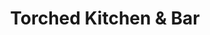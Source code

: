 ---
layout: place
title: "Torched Kitchen & Bar"
permalink: /massachusetts/taunton/torched-kitchen-bar.html
stateAbbr: MA
stateName: Massachusetts
cityName: Taunton
seo:
  name: "Torched Kitchen & Bar"
  type: Restaurant
  links: null
description: "Looking for sushi in Taunton, Massachusetts? Check out Torched Kitchen & Bar for a delightful Japanese dining experience. Enjoy a variety of sushi and other ..."
place_id: ChIJsQ76HBSN5IkRQXBTThbmJg8
photos:
  - name: >-
      places/ChIJsQ76HBSN5IkRQXBTThbmJg8/photos/AeeoHcK2-PLWvG1LI0uZfKYtpi2wQKOpv6ZL2uYThNZXDaT6_zqVnpSchaYgRsa3KHEwUfTXX1azssr03AHI4qhgCtEu6yq5gT7EIPURc2EQRrZuK1zvI7GuutV3l0Wf-FCVCTc8h1Tjv3X5fiSJ-SGlDW6aYJYPpbxkgMHEO2PN9epZhvYyUkyo97SQrVCjJR38TX6DRGr5BFTqILn-xoWHZ-50zC2yFJT7p0bT2hnrKJTjCPQpD29km1RYOBfvgrpV-VLfN438CiNk_IAklzxNzCoZlMHp9eTlrls18bi-Gx00Gw
    widthPx: 2157
    heightPx: 2598
    authorAttributions:
      - displayName: Torched Kitchen & Bar
        uri: https://maps.google.com/maps/contrib/117026815825124001248
        photoUri: >-
          https://lh3.googleusercontent.com/a/ACg8ocLsP2nQs7f4wp9Q1oJFlq_8JggoIYJWD-IPB1zSbYfTIXAZYg=s100-p-k-no-mo
    flagContentUri: >-
      https://www.google.com/local/imagery/report/?cb_client=maps_api_places.places_api&image_key=!1e10!2sAF1QipN4UHDnt4C9zynXRvbRECbybOQZmjK-Nir5g_Cj&hl=en-US
    googleMapsUri: >-
      https://www.google.com/maps/place//data=!3m4!1e2!3m2!1sAF1QipN4UHDnt4C9zynXRvbRECbybOQZmjK-Nir5g_Cj!2e10!4m2!3m1!1s0x89e48d141cfa0eb1:0xf26e6164e537041
  - name: >-
      places/ChIJsQ76HBSN5IkRQXBTThbmJg8/photos/AeeoHcIB3K5CSOg-pMAARl47xXjbrcEv0sl5KCeDWv7rAGArhLv2ye70K8pC7aDGJkCyFh1QbK1NV3NIDofcHv2GNmEKeOLO9LBNUPgl4tpyCvjIAVfUu6QFfnGKcTUkq6gL3f1R29G7D_bV2AoWKjlc2Ko8oGR8-PNmR8Ss0s7Wl4YI2d1VqhV5MBWn6gOOKqZodUs-_s8JJPRraVsR_Wq0x0JGH-h1XfPUJ6lAgkD08ONV23M1M8rPQUO0j8hnTijtVzsM0wHkutlcdcjBGTxi7CvUhcVBGFtcp726Mx7pf9ndMw
    widthPx: 1244
    heightPx: 2208
    authorAttributions:
      - displayName: Torched Kitchen & Bar
        uri: https://maps.google.com/maps/contrib/117026815825124001248
        photoUri: >-
          https://lh3.googleusercontent.com/a/ACg8ocLsP2nQs7f4wp9Q1oJFlq_8JggoIYJWD-IPB1zSbYfTIXAZYg=s100-p-k-no-mo
    flagContentUri: >-
      https://www.google.com/local/imagery/report/?cb_client=maps_api_places.places_api&image_key=!1e10!2sAF1QipO31-jhUfpAkZgrlHiP09RXEzdkwhn9jJRVLDAn&hl=en-US
    googleMapsUri: >-
      https://www.google.com/maps/place//data=!3m4!1e2!3m2!1sAF1QipO31-jhUfpAkZgrlHiP09RXEzdkwhn9jJRVLDAn!2e10!4m2!3m1!1s0x89e48d141cfa0eb1:0xf26e6164e537041
  - name: >-
      places/ChIJsQ76HBSN5IkRQXBTThbmJg8/photos/AeeoHcJWGy1KLcE8ntloDB67V4JGbEIf357U0-FVJvyPHzyfaNxp74TQGWO2bKLx9hIp8rH0K-O5LXxnlGwDR3ZP-iJLBplRVOpidM9b-ey2npJCnpB6H1R6bCa8nbmCEQaHSuF717Q_6PhxWgTkyxhw1-YhAI_gfhTp--2QjGbsc9Sp9ZBOFILoWuqMTPgKi9qyA7qUcV7Iha6qyCGRKuBIcH1VL4386NOfQNwFlRTIT9CshxnEkqznUemntYl2FtqCi1dRPo654g5TVfBzzovgf_P_cy_iQM6fSwyl_jtPD3YkVidUgazDIfsxPufq2OAVnYEzG3ehtuZ9hGh0I2ssueMqXRsn5WpMmZ5UgamnQ1sOIRgPOVaBE9i16e_Dd9SJ66DN_N0rR08xHP8FjabpT4rB9xyv52UzS5i1zN-UA59WfU-l
    widthPx: 4000
    heightPx: 3000
    authorAttributions:
      - displayName: Brianna G
        uri: https://maps.google.com/maps/contrib/103212469176416812983
        photoUri: >-
          https://lh3.googleusercontent.com/a-/ALV-UjXHcD0BD30d6Hu8keEMK6ammu8AMcbNSx3A_UDbEH1fTMbdz6kezw=s100-p-k-no-mo
    flagContentUri: >-
      https://www.google.com/local/imagery/report/?cb_client=maps_api_places.places_api&image_key=!1e10!2sCIHM0ogKEICAgIDJgOfA5wE&hl=en-US
    googleMapsUri: >-
      https://www.google.com/maps/place//data=!3m4!1e2!3m2!1sCIHM0ogKEICAgIDJgOfA5wE!2e10!4m2!3m1!1s0x89e48d141cfa0eb1:0xf26e6164e537041
  - name: >-
      places/ChIJsQ76HBSN5IkRQXBTThbmJg8/photos/AeeoHcKMPipPdWyOQxN15JVE88og0a6jOkzE1lsE5g3LJhOAvIRP-kB4k9Eu0hIhxZPGQwRmbkNPWM5J3G0HxzIgd9nCsxz2aOCJMyhQdEjczLG73gWbNXC9n_eNWZWnnWi-0ODGfEiV0nWVfW146SYwkRS3Vc_xeO1dgX8zTJb_LkPKKMZvf1evV848FIwK2Hy47q8bAYRqQbbW4Z1epXAqBpCj9taUUWLjejhMlrKlxFc8HTvZOasD-T-JnU70YxIVFY_-dUXeRH-_BiUU0Qr0samWbECbK8vrnMaeJn0aiX82tp8qSRptT_XR7P5F1kxU0XLwaEfd46mpHrZ1DSlkU2Ft4CrSF4yLzggr18GPllwj9C7TGoUdo-R9BjswnKN1OBivYs2UjuZBndjCSzYhBGDCAYfiv0K_cKS_Myem63tCUyN1
    widthPx: 4032
    heightPx: 3024
    authorAttributions:
      - displayName: joe richard
        uri: https://maps.google.com/maps/contrib/103908720609779870609
        photoUri: >-
          https://lh3.googleusercontent.com/a/ACg8ocI3zrXMff4zDhnh6nlNFJ9tXCbUjlfz8rlG271zel-MMpMD0Q=s100-p-k-no-mo
    flagContentUri: >-
      https://www.google.com/local/imagery/report/?cb_client=maps_api_places.places_api&image_key=!1e10!2sCIHM0ogKEICAgICpvtHCxwE&hl=en-US
    googleMapsUri: >-
      https://www.google.com/maps/place//data=!3m4!1e2!3m2!1sCIHM0ogKEICAgICpvtHCxwE!2e10!4m2!3m1!1s0x89e48d141cfa0eb1:0xf26e6164e537041
  - name: >-
      places/ChIJsQ76HBSN5IkRQXBTThbmJg8/photos/AeeoHcJmgLyHjkpU6cRyjGMlXznzePvaG8RwolcUYfzWW5ieY0JoUwRkG7aO1GSasqyAiYbcjx93K62lf9LsH5b_K0FcyR43PcsSSCcgz3gz4iQ2VM0bPPpwf5IC2QApmoHOCFlrsELldX1elhXRGj9qRTy-23GjZ3x_f9qvPXxjJSIRUTjbsIB93tG4MMFakfMu7uVNOZrOguKmo7BE8YwYCxxT7dNGlbTZyoKE2cCE1tjBD1FN9bHipPfLFP83hqI8xrbh-pGIMrUyHj6ESCVSZ6DWvS2HxaGWIMbBqcFl7la0aX1_E7aIn9AReu_MAkbYw09OUXTTJLWRmpTwgD2GvUhYau1CVfDEOjrDiSRektXp2ZEm9fOjxghM6IzF4p06EivDFBWXy1nYm_bHxgBrzmsyN5g6ZJcn5_WSfOeKDoI
    widthPx: 3000
    heightPx: 4000
    authorAttributions:
      - displayName: Brianna G
        uri: https://maps.google.com/maps/contrib/103212469176416812983
        photoUri: >-
          https://lh3.googleusercontent.com/a-/ALV-UjXHcD0BD30d6Hu8keEMK6ammu8AMcbNSx3A_UDbEH1fTMbdz6kezw=s100-p-k-no-mo
    flagContentUri: >-
      https://www.google.com/local/imagery/report/?cb_client=maps_api_places.places_api&image_key=!1e10!2sCIHM0ogKEICAgIDJgOfAFw&hl=en-US
    googleMapsUri: >-
      https://www.google.com/maps/place//data=!3m4!1e2!3m2!1sCIHM0ogKEICAgIDJgOfAFw!2e10!4m2!3m1!1s0x89e48d141cfa0eb1:0xf26e6164e537041
  - name: >-
      places/ChIJsQ76HBSN5IkRQXBTThbmJg8/photos/AeeoHcLytRSq_DJEIsJXan0Ougo5awtDiLZd8pZaDl1Ddq2Zbhmu5N7yw8P4LxUwjUHnlwvdWpKnFUmmYX1fysVXv4GnQAg0lAA04lGBHusk1CsoJWnIDOhS1_uFFKHlnlpsAvxUMnbgtPdTnmLZqStENzuv-eNASz20vI2OVEfCqpZdO3VDwIJ1VzxUlyCIOFmHJ1GyZinR6DZbujJeZ6OiXb3ALFdl3fftHzUW-HITh-hyIFAj687ruBCrTkdSx2DtOoXiBHI4EZGQAVnkrLgnQ4aThMg4kqthGcrc3kTajSESXA
    widthPx: 1244
    heightPx: 2208
    authorAttributions:
      - displayName: Torched Kitchen & Bar
        uri: https://maps.google.com/maps/contrib/117026815825124001248
        photoUri: >-
          https://lh3.googleusercontent.com/a/ACg8ocLsP2nQs7f4wp9Q1oJFlq_8JggoIYJWD-IPB1zSbYfTIXAZYg=s100-p-k-no-mo
    flagContentUri: >-
      https://www.google.com/local/imagery/report/?cb_client=maps_api_places.places_api&image_key=!1e10!2sAF1QipM5Au1wzhw2NrSqnuRkYD4sPVMIpZzOMbJ3bM3X&hl=en-US
    googleMapsUri: >-
      https://www.google.com/maps/place//data=!3m4!1e2!3m2!1sAF1QipM5Au1wzhw2NrSqnuRkYD4sPVMIpZzOMbJ3bM3X!2e10!4m2!3m1!1s0x89e48d141cfa0eb1:0xf26e6164e537041
  - name: >-
      places/ChIJsQ76HBSN5IkRQXBTThbmJg8/photos/AeeoHcJAsdD9Y2-3BVS3-4Ud57scl8UBChffr2DNwxCqCuTURnUi_p2jK4N71DQiSkIRXm29rAprKBpVr0Uw7vbaJlGMstUEyxJN6qZwF6BNcY4lR7SSKVzbWDguDNozXiCFIZvZuwSEzpI1snoCQug9Kv3hHh1FQRDbS2vC6HQAbzUWK0qELZwb52pg4YlclhbHr6v053U-Cnx3yXiHYFCDNiQhaV9Dj6y3U3P6UaIZ3mpq53-sfTXt5SbBZWNmY4yat0kCm-jmT9YsG7tYKJsUXm5t7eHi8OKKkG5QFfvgx0eQ3Z0gh1CRCJR6Ia5gU4d1ZwtcDVbKgQiaqbLaspVX64eSbymAGeMlE5Bi1bxXT5dfJsieHvA85U2j7N83yROTqHZNc1vVORDf1j3mu9VlQP_VAMeNphfViU3KMq56pfR5o88y
    widthPx: 2268
    heightPx: 4032
    authorAttributions:
      - displayName: Hugo Otero
        uri: https://maps.google.com/maps/contrib/111678086187977235228
        photoUri: >-
          https://lh3.googleusercontent.com/a-/ALV-UjUoIObwNWjgJB7kFqDkzi0iYzvgrtbqOTlIVyj8e99QxElahOlk=s100-p-k-no-mo
    flagContentUri: >-
      https://www.google.com/local/imagery/report/?cb_client=maps_api_places.places_api&image_key=!1e10!2sCIHM0ogKEICAgICpl5r8pQE&hl=en-US
    googleMapsUri: >-
      https://www.google.com/maps/place//data=!3m4!1e2!3m2!1sCIHM0ogKEICAgICpl5r8pQE!2e10!4m2!3m1!1s0x89e48d141cfa0eb1:0xf26e6164e537041
  - name: >-
      places/ChIJsQ76HBSN5IkRQXBTThbmJg8/photos/AeeoHcKxgPWAwYs4NiZC6Gg8Mcp2-hwaVXGVKWCJsCjbA2Uz8QaFBSa1YG_FNQwDoGehTt9agZwXpeYRYGtGaXTs1s9av1DNmYQJqYBwq9BgMepNH1T6wRd2Bwv4hg6Y2R5THYnqK8sWdNZyy0jFfgFe8FQteIlrU-kj5TTUfAZgVsGHn_w2Wp7gHgWQ0ogIAzCdZSTfk3a6hONnTvk3wSJkRLuVSCdRGXlO1caoJBqYGay3LJnIM-gQwEdb-gkiRQvgECelZfLzT9XORnCrbRsCqIyYnNTWuqXbzgpXtlg3648_6rpkvtoZqAhI32kIRnoTQuquie4AYXwvm1EncgICpFv_miW6sZRuhx2uhNKFnIASX32jlg2iTs0CUbDEQhhzE1LnZvCk5dtUQO2xlvHiLMjM60_WdVpjUMbj55yAqE6Ssg
    widthPx: 1560
    heightPx: 1843
    authorAttributions:
      - displayName: DC DC
        uri: https://maps.google.com/maps/contrib/111367973883966250762
        photoUri: >-
          https://lh3.googleusercontent.com/a-/ALV-UjVTTp4eKE3qMF3y3dzgs12uKRUWLufgKv4_toinvbnKYa1uMIt_vw=s100-p-k-no-mo
    flagContentUri: >-
      https://www.google.com/local/imagery/report/?cb_client=maps_api_places.places_api&image_key=!1e10!2sCIHM0ogKEICAgICZ69HcAg&hl=en-US
    googleMapsUri: >-
      https://www.google.com/maps/place//data=!3m4!1e2!3m2!1sCIHM0ogKEICAgICZ69HcAg!2e10!4m2!3m1!1s0x89e48d141cfa0eb1:0xf26e6164e537041
  - name: >-
      places/ChIJsQ76HBSN5IkRQXBTThbmJg8/photos/AeeoHcIJJTfGuCGcZRqccNIyVA2bRtXYJakQ_U-ghL-OUtu9yED8xFfTKaOJjRQe3EfauC7AWW8Uvb4cMcRUiib9H_zWI5VbPfsitJ7r-wM5yhER3mTBAdXju6Wh3JdUeini1Ei0S0ZEryr_fBKynYrK8ewD_pMKMd1NGSbaYKHUgj9sJsyBYsapMGtTjB-zjJHQvrwT9a6a9WJr_VtL6VW_mfx9x5J-D2RejEJDwmZeubbILJolcdFDEhEhik_jwNL6q1HQM-TBey0uLhRQjh2Mh-P9RLsCf28PnUB1U3y0pWfKvKF5F-OCLIsyjadRP544wA9GVkA73y2LHR9Y7Kar2LonuCctbjXOSlBpayvjn27hWUAcv6GhQaRbKfFUJnExtAFViOoNdd6wGX7idsYlp5YBYjLXLfITgNy2DCXFGH97mA
    widthPx: 1560
    heightPx: 4000
    authorAttributions:
      - displayName: DC DC
        uri: https://maps.google.com/maps/contrib/111367973883966250762
        photoUri: >-
          https://lh3.googleusercontent.com/a-/ALV-UjVTTp4eKE3qMF3y3dzgs12uKRUWLufgKv4_toinvbnKYa1uMIt_vw=s100-p-k-no-mo
    flagContentUri: >-
      https://www.google.com/local/imagery/report/?cb_client=maps_api_places.places_api&image_key=!1e10!2sCIHM0ogKEICAgIDV2NGkFw&hl=en-US
    googleMapsUri: >-
      https://www.google.com/maps/place//data=!3m4!1e2!3m2!1sCIHM0ogKEICAgIDV2NGkFw!2e10!4m2!3m1!1s0x89e48d141cfa0eb1:0xf26e6164e537041
  - name: >-
      places/ChIJsQ76HBSN5IkRQXBTThbmJg8/photos/AeeoHcLaVOHXgOQbJ4HxQ8EzHQ8z2_L_KrQN6H39ckLlJo_gq_d-R0GxE6NctLcNPbZuRgXMYxR7W0IwstNrwOLmpVWrjOowZQrvJFwKMEKPiqdfIVgHT60PElX-3x-P5aeptyNGWA-mz-uxfAK5zHNWZZJ3IZZpeDyap73UipWo-CMwy9v-srZqPDhSVUDNVm6RQbui_zBm_aA7GIHCsTN-Qpv1Y75_yE6MkCsanvQpRQMzI5yl6NJbbGl5hsqGsu_W4_ojjME-uev4UnDn9D08d6LzUJwy-ryy0MhqzvB5_D_vzb5gKrctQS4DyBDaQfMra3vXcJg9ht8eMoCG3F_X90OLGcQVFar_g1RIqmKFUOMvSCuFHrT1Vu9Qo6EaRXqiY3EPCytV9JQCYn69x3CPWq9k3hYovJ8ptFBNMgURqhGePAtk
    widthPx: 4032
    heightPx: 3024
    authorAttributions:
      - displayName: Busymom 247
        uri: https://maps.google.com/maps/contrib/104397403675025380573
        photoUri: >-
          https://lh3.googleusercontent.com/a-/ALV-UjVaypKFmRiuodowoeo7I-svZZPu0wkEluvBNuKqC4xdFqRVlJ-l=s100-p-k-no-mo
    flagContentUri: >-
      https://www.google.com/local/imagery/report/?cb_client=maps_api_places.places_api&image_key=!1e10!2sCIHM0ogKEICAgIDJi-bdxAE&hl=en-US
    googleMapsUri: >-
      https://www.google.com/maps/place//data=!3m4!1e2!3m2!1sCIHM0ogKEICAgIDJi-bdxAE!2e10!4m2!3m1!1s0x89e48d141cfa0eb1:0xf26e6164e537041
address: 15 School St, Taunton, MA 02780, USA
street: 15 School St
city: Taunton
state: MA
zip: '02780'
country: USA
neighborhood: null
latitude: '41.902350'
longitude: '-71.091658'
accessibility_options:
  wheelchairAccessibleParking: true
  wheelchairAccessibleEntrance: true
  wheelchairAccessibleRestroom: true
  wheelchairAccessibleSeating: true
business_status: OPERATIONAL
name: Torched Kitchen & Bar
google_maps_links:
  directionsUri: >-
    https://www.google.com/maps/dir//''/data=!4m7!4m6!1m1!4e2!1m2!1m1!1s0x89e48d141cfa0eb1:0xf26e6164e537041!3e0
  placeUri: https://maps.google.com/?cid=1091812943161684033
  writeAReviewUri: >-
    https://www.google.com/maps/place//data=!4m3!3m2!1s0x89e48d141cfa0eb1:0xf26e6164e537041!12e1
  reviewsUri: >-
    https://www.google.com/maps/place//data=!4m4!3m3!1s0x89e48d141cfa0eb1:0xf26e6164e537041!9m1!1b1
  photosUri: >-
    https://www.google.com/maps/place//data=!4m3!3m2!1s0x89e48d141cfa0eb1:0xf26e6164e537041!10e5
primary_type: Restaurant
opening_hours:
  regular: null
  current: null
secondary_opening_hours:
  regular:
    weekdayDescriptions: null
    type: null
  current:
    weekdayDescriptions: null
    type: null
phone: (508) 386-3077
price_level: PRICE_LEVEL_MODERATE
price_range: $20 &ndash; $30
rating: '4.0'
rating_count: 68
website: null
reviews: null
parking_options: null
payment_options: null
allow_dogs: null
curbside_pickup: null
delivery: null
dine_in: null
good_for_children: null
good_for_groups: null
good_for_sports: null
live_music: null
menu_for_children: null
outdoor_seating: null
reservable: null
restroom: null
serves_beer: null
serves_breakfast: null
serves_brunch: null
serves_cocktails: null
serves_coffee: null
serves_dinner: null
serves_dessert: null
serves_lunch: null
serves_vegetarian_food: null
serves_wine: null
takeout: null
summary: null

---